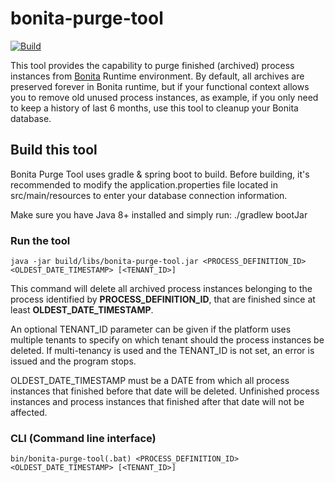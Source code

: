 # bonita-purge-tool

[![Build](https://github.com/bonitasoft/bonita-purge-tool/workflows/Build%20&%20test%20Bonita%20Purge%20Tool/badge.svg)](https://github.com/bonitasoft/bonita-purge-tool/actions)

This tool provides the capability to purge finished (archived) process instances from [Bonita](https://documentation.bonitasoft.com) Runtime environment.
By default, all archives are preserved forever in Bonita runtime, but if your functional context allows you to remove old unused process instances, as example, if you only need to keep a history of last 6 months, use this tool to cleanup your Bonita database. 

## Build this tool
Bonita Purge Tool uses gradle & spring boot to build. Before building, it's recommended to modify the application.properties file located in src/main/resources to enter your database connection information.

Make sure you have Java 8+ installed and simply run:
    ./gradlew bootJar
    
### Run the tool

    java -jar build/libs/bonita-purge-tool.jar <PROCESS_DEFINITION_ID> <OLDEST_DATE_TIMESTAMP> [<TENANT_ID>]
    
This command will delete all archived process instances belonging to the process identified by **PROCESS_DEFINITION_ID**, that are finished since at least **OLDEST_DATE_TIMESTAMP**.

An optional TENANT_ID parameter can be given if the platform uses multiple tenants to specify on which tenant should the process instances be deleted. If multi-tenancy is used and the TENANT_ID is not set, an error is issued and the program stops.

OLDEST_DATE_TIMESTAMP must be a DATE from which all process instances that finished before that date will be deleted. Unfinished process instances and process instances that finished after that date will not be affected.
    
### CLI (Command line interface)

    bin/bonita-purge-tool(.bat) <PROCESS_DEFINITION_ID> <OLDEST_DATE_TIMESTAMP> [<TENANT_ID>]
